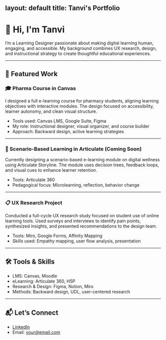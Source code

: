 layout: default
title: Tanvi's Portfolio
---

# 👋 Hi, I'm Tanvi

I’m a Learning Designer passionate about making digital learning human, engaging, and accessible. My background combines UX research, design, and instructional strategy to create thoughtful educational experiences.

---

## 🌟 Featured Work

### 🎓 Pharma Course in Canvas
I designed a full e-learning course for pharmacy students, aligning learning objectives with interactive modules. The design focused on accessibility, learner autonomy, and clean visual structure.

- Tools used: Canvas LMS, Google Suite, Figma
- My role: Instructional designer, visual organizer, and course builder
- Approach: Backward design, active learning strategies

---

### 🧠 Scenario-Based Learning in Articulate (Coming Soon)
Currently designing a scenario-based e-learning module on digital wellness using Articulate Storyline. The module uses decision trees, feedback loops, and visual cues to enhance learner retention.

- Tools: Articulate 360
- Pedagogical focus: Microlearning, reflection, behavior change

---

### 📋 UX Research Project
Conducted a full-cycle UX research study focused on student use of online learning tools. Used surveys and interviews to identify pain points, synthesized insights, and presented recommendations to the design team.

- Tools: Miro, Google Forms, Affinity Mapping
- Skills used: Empathy mapping, user flow analysis, presentation

---

## 🛠️ Tools & Skills
- LMS: Canvas, Moodle
- eLearning: Articulate 360, H5P
- Research & Design: Figma, Notion, Miro
- Methods: Backward design, UDL, user-centered research

---

## 📬 Let’s Connect
- [LinkedIn](https://linkedin.com/in/yourname)
- Email: your@email.com

